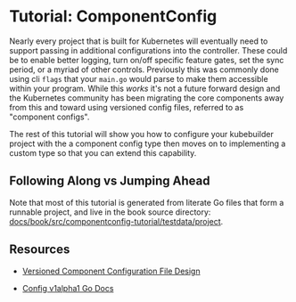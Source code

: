 # Tutorial: ComponentConfig

Nearly every project that is built for Kubernetes will eventually need to
support passing in additional configurations into the controller. These could
be to enable better logging, turn on/off specific feature gates, set the sync
period, or a myriad of other controls. Previously this was commonly done using
cli `flags` that your `main.go` would parse to make them accessible within your
program. While this _works_ it's not a future forward design and the Kubernetes
community has been migrating the core components away from this and toward
using versioned config files, referred to as "component configs".

The rest of this tutorial will show you how to configure your kubebuilder
project with the a component config type then moves on to implementing a custom
type so that you can extend this capability.


<aside class="note">

<h1>Following Along vs Jumping Ahead</h1>

Note that most of this tutorial is generated from literate Go files that
form a runnable project, and live in the book source directory:
[docs/book/src/componentconfig-tutorial/testdata/project][tutorial-source].

[tutorial-source]: https://github.com/kubernetes-sigs/kubebuilder/tree/master/docs/book/src/componentconfig-tutorial/testdata/project

</aside>

## Resources

* [Versioned Component Configuration File Design](https://docs.google.com/document/d/1FdaEJUEh091qf5B98HM6_8MS764iXrxxigNIdwHYW9c/)

* [Config v1alpha1 Go Docs](https://pkg.go.dev/sigs.k8s.io/controller-runtime/pkg/config/v1alpha1/)